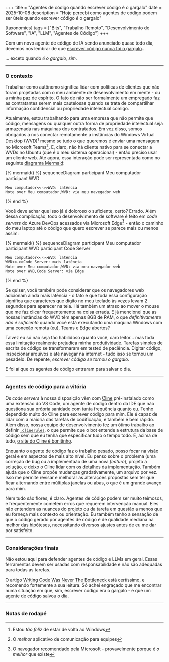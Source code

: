+++
title = "Agentes de código quando escrever código é o gargalo"
date = 2025-10-08
description = "Hoje percebi como agentes de código podem ser úteis quando escrever código _é_ o gargalo"

[taxonomies]
tags = ["Bits", "Trabalho Remoto", "Desenvolvimento de Software", "IA", "LLM", "Agentes de Código"]
+++

Com um novo agente de código de IA sendo anunciado quase todo dia, devemos nos lembrar de que [escrever código nunca foi o gargalo](https://ordep.dev/posts/writing-code-was-never-the-bottleneck)...

... exceto quando _é o gargalo, sim_.

---

### O contexto

Trabalhar como autônomo significa lidar com políticas de clientes que não foram projetadas com o meu ambiente de desenvolvimento em mente - ou a minha paz de espírito. O fato de não ser formalmente um empregado faz as contratantes serem mais cautelosas quando se trata de compartilhar informação confidencial ou propriedade intelectual comigo.

Atualmente, estou trabalhando para uma empresa que não permite que código, mensagens ou qualquer outra forma de propriedade intelectual seja armazenada nas máquinas dos contratados. Em vez disso, somos obrigados a nos conectar remotamente a instâncias do Windows Virtual Desktop (WVD)[^1] mesmo se tudo o que queremos é enviar uma mensagem no Microsoft Teams[^2]. E, claro, não há cliente nativo para se conectar a WVDs no Ubuntu (que é o meu sistema operacional) - então preciso usar um cliente web. Até agora, essa interação pode ser representada como no seguinte [diagrama Mermaid](https://mermaid.js.org/):

{% mermaid() %}
sequenceDiagram
participant Meu computador
participant WVD

    Meu computador<<->>WVD: latência
    Note over Meu computador,WVD: via meu navegador web

{% end %}

Você deve achar que isso já é doloroso o suficiente, certo? Errado. Além dessa complicação, todo o desenvolvimento de software é feito em _code servers_ do Azure DevOps acessados via Microsoft Edge[^3] - então o caminho do meu laptop até o código que quero escrever se parece mais ou menos assim:

{% mermaid() %}
sequenceDiagram
participant Meu computador
participant WVD
participant Code Server

    Meu computador<<->>WVD: latência
    WVD<<->>Code Server: mais latência
    Note over Meu computador,WVD: via meu navegador web
    Note over WVD,Code Server: via Edge

{% end %}

Se quiser, você também pode considerar que os navegadores web adicionam ainda mais latência - o fato é que toda essa configuração significa que caracteres que digito no meu teclado às vezes levam 2 segundos para aparecer na tela. Há também um atraso ao mover o mouse que me faz clicar frequentemente na coisa errada. E já mencionei que as nossas instâncias do WVD têm apenas 8GB de RAM, o que _definitivamente não é suficiente_ quando você está executando uma máquina Windows com uma conexão remota (eu), Teams e Edge abertos?

Talvez eu só não seja tão habilidoso quanto você, caro leitor... mas toda essa limitação realmente prejudica minha produtividade. Tarefas simples de escrita de código se transformaram em tested de paciência. Digitar código, inspecionar arquivos e até navegar na internet - tudo isso se tornou um pesadelo. De repente, _escrever código se tornou o gargalo_.

E foi aí que os agentes de código entraram para salvar o dia.

---

### Agentes de código para a vitória

Os _code servers_ à nossa disposição vêm com [Cline](https://cline.bot/) pré-instalado como uma extensão do VS Code, um agente de código dentro da IDE que não questiona sua própria sanidade com tanta frequência quanto eu. Tenho dependido muito do Cline para escrever código para mim. Ele é capaz de lidar com a maioria das tarefas de codificação, e também é bem rápido. Além disso, nossa equipe de desenvolvimento fez um ótimo trabalho ao definir [`.clinerules`](https://docs.cline.bot/features/cline-rules), o que permite que o bot entende a estrutura da base de código sem que eu tenha que especificar tudo o tempo todo. E, acima de tudo, [o site do Cline é bonitinho](https://web.archive.org/web/20251004184616/https://cline.bot/).

Enquanto o agente de código faz o trabalho pesado, posso focar na visão geral e em aspectos de mais alto nível. Eu penso sobre o problema (uma correção de bug ou a implementaão de uma nova _feature_), projeto a solução, e deixo o Cline lidar com os detalhes da implementação. Também ajuda que o Cline propõe mudanças gradativamente, um arquivo por vez. Isso me permite revisar e melhorar as alterações propostas sem ter que ficar alternando entre múltiplas janelas ou abas, o que é um grande avanço para mim.

Nem tudo são flores, é claro. Agentes de código podem ser muito teimosos, e frequentemente cometem erros que requerem intervenção manual. Eles não entendem as nuances do projeto ou da tarefa em questão a menos que eu forneça mais contexto ou orientação. Eu também tenho a sensação de que o código gerado por agentes de código é de qualidade mediana na melhor das hipóteses, necessitando diversos ajustes antes de eu me dar por satisfeito.

---

### Considerações finais

Não estou aqui para defender agentes de código e LLMs em geral. Essas ferramentas devem ser usadas com responsabilidade e não são adequadas para todas as tarefas.

O artigo [Writing Code Was Never The Bottleneck](https://ordep.dev/posts/writing-code-was-never-the-bottleneck) está certíssimo, e recomendo fortemente a sua leitura. Só achei engraçado que me encontrar numa situação em que, sim, escrever código era o gargalo - e que um agente de código salvou o dia.

---

### Notas de rodapé

[^1]: Estou _tão feliz_ de estar de volta ao Windows
[^2]: O _melhor_ aplicativo de comunicação para equipes
[^3]: O navegador recomendado pela Microsoft - provavelmente porque é _o melhor_ que existe
